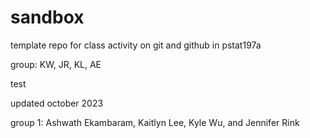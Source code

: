 # sandbox

template repo for class activity on git and github in pstat197a

group: KW, JR, KL, AE

test

updated october 2023

group 1: Ashwath Ekambaram, Kaitlyn Lee, Kyle Wu, and Jennifer Rink